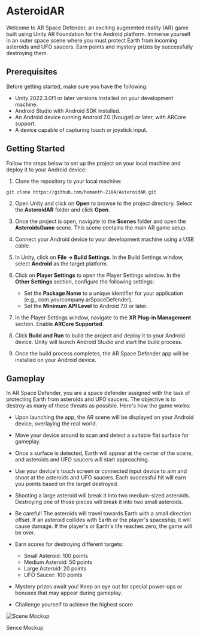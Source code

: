 
# AsteroidAR

Welcome to AR Space Defender, an exciting augmented reality (AR) game built using Unity AR Foundation for the Android platform. Immerse yourself in an outer space scene where you must protect Earth from incoming asteroids and UFO saucers. Earn points and mystery prizes by successfully destroying them.

## Prerequisites

Before getting started, make sure you have the following:

- Unity 2022.3.0f1 or later versions installed on your development machine.
- Android Studio with Android SDK installed.
- An Android device running Android 7.0 (Nougat) or later, with ARCore support.
- A device capable of capturing touch or joystick input.

## Getting Started

Follow the steps below to set up the project on your local machine and deploy it to your Android device:

1. Clone the repository to your local machine:

```shell
git clone https://github.com/hemanth-2104/AsteroidAR.git
```

2. Open Unity and click on **Open** to browse to the project directory. Select the **AsteroidAR** folder and click **Open**.

3. Once the project is open, navigate to the **Scenes** folder and open the **AsteroidsGame** scene. This scene contains the main AR game setup.

4. Connect your Android device to your development machine using a USB cable.

5. In Unity, click on **File -> Build Settings**. In the Build Settings window, select **Android** as the target platform.

6. Click on **Player Settings** to open the Player Settings window. In the **Other Settings** section, configure the following settings:
   - Set the **Package Name** to a unique identifier for your application (e.g., com.yourcompany.arSpaceDefender).
   - Set the **Minimum API Level** to Android 7.0 or later.

7. In the Player Settings window, navigate to the **XR Plug-in Management** section. Enable **ARCore Supported**.

8. Click **Build and Run** to build the project and deploy it to your Android device. Unity will launch Android Studio and start the build process.

9. Once the build process completes, the AR Space Defender app will be installed on your Android device.

## Gameplay

In AR Space Defender, you are a space defender assigned with the task of protecting Earth from asteroids and UFO saucers. The objective is to destroy as many of these threats as possible. Here's how the game works:

- Upon launching the app, the AR scene will be displayed on your Android device, overlaying the real world.

- Move your device around to scan and detect a suitable flat surface for gameplay.

- Once a surface is detected, Earth will appear at the center of the scene, and asteroids and UFO saucers will start approaching.

- Use your device's touch screen or connected input device to aim and shoot at the asteroids and UFO saucers. Each successful hit will earn you points based on the target destroyed.

- Shooting a large asteroid will break it into two medium-sized asteroids. Destroying one of those pieces will break it into two small asteroids.

- Be careful! The asteroids will travel towards Earth with a small direction offset. If an asteroid collides with Earth or the player's spaceship, it will cause damage. If the player's or Earth's life reaches zero, the game will be over.

- Earn scores for destroying different targets:
  - Small Asteroid: 100 points
  - Medium Asteroid: 50 points
  - Large Asteroid: 20 points
  - UFO Saucer: 100 points

- Mystery prizes await you! Keep an eye out for special power-ups or bonuses that may appear during gameplay.

- Challenge yourself to achieve the highest score

![Scene Mockup](https://lh3.googleusercontent.com/fife/APg5EOYIhL3RVMG4pbvBw_wdqATAya_5EMQp5drYhsUWmsBDuOlJroozcUz0_RYsw0JhTZfwEnyZRnNDqS8GaGV7j0UBt9lVDmUkWyvEHJerYRoIyxWWKJafDy4sljQQwjdZ8rp-C_MhM3C_J2OgS3S6MRz_rPdtpZKeDMhXMJ2evNh_HTPLB932zTdEiVqGotxWt4gIHeVbvBmuiNagSupcuzQeX4BVZV7HoQdAoLHJ5_eEq7VEepByInXnB3JWuuWITsOFh5-JRGwQQYOZreZdM3YBh2lX3RuSdg7twGpQMvUTdMPW3Y-hIQ77CK_eFjoBD6Z1ZWwltSHnu-l5ct3cYaIEobsqVUUqNDZmdYxa7w5zd6gObAAuJbWu5S2aK7VYUD4G3I9U3POrHtwD8jYY5W14s6TK0X2J4J_2iwqGnU4rScbXjqSW2A7CDtjfcJKzVYLcfAxevBl1Q4QGvr73B4jJsb-xh7UpmU9izjoXnb_jGSohopj6nn37vciwB4E7EX2Ay_7y_w5673Cg7WRv7Zu4_gK8FferUhbGR5OohDXHAtrDE0lSX3BqWyYJoNJHTKpudY9n7cvNlYZ-RmTpC9Sz5bAjKz0KDxgQwFImhvL9iBFK2kkvrOOT-_pGswzg_JiohrfKTzUv9aS1bc7_s9dFsish8PP_gRBfkqWnwZXnzo-8D9w7C2gINN7Zg3SqihlVcy_9v06QR92CBgS7LEHvfyTWaFExRHeA7w6vak3JmjrY46DhiF0CuIHu7X7M_bsgDYYs8JBvm8Oiq4OBR7Fg_4Bfu08GE4Y9RKp12LQ_b0ndgOu2UX7tN83SabALnerxKcY37oUJhbKzBXn6IfGPNAdY9Mlu6b6j24-1cMubzT7dJvUNJoXbY8WsAi6n3bEt7tMacIY5DtbwMOY3NL8_pTkEltEzkPV3V_tkOeuFbQd-71xIOf2UPXq-ngLn6USSb_YPm6oGU_72W77_4mZa2yrGfRC8sZyaB3PoWb2CmaWAqwG-MNmF-3LEmm7p4EOGuUMrwSY3fwu9-BhoihPgmERX4CoyPU9rAQpv0jwxr9nComUhz1ecVE1xhg-egwT9M5SUDNL7EW0yAwgNGQV-i6aAwpj2jHsn_VqcHl5P9Jlwz7kn8DMoQXSOyADR2j7mBE_L-_X6G51Q_cv7XcMjNFvokcsyNb3icCqV4sWOg9XCFfi2Ionzi4zqLWrK5eaWT7E7AwpK0RUeWqzMaOdS0WwEg7B_LAAmFQGqCo-XbNK2dy8x6aFzAqkPqoc6XvY8cVJITSH0XBoki5TkQQ6lwGtR4Fz2iQv0-a_HNbD3M6JIPcqBXixE5oOQfwu2TRUHwOMNB533q7dii1YVxaBRcqfuB43IkA3-HJna1e5Q78qQ_MYvDZNSiF1Ui6GU0J9pVF06CiShHduB-b4-sUa8QAOt6_IEapnbNfXM38S96qZ6JGc020ZAgaHgs1vwP35Y6j4WXiCf---VQ8UrnUiogT9JWMazJ6XLwAOHipdrzWYyDMn4xZCRfAFd951q7jVLbf9DcY7FgmKWh0UL9TYKSNMteYinRnMzRVx7l6X8AruN_ODuUPECPbNl38hMoJQjQz7ooPrG4BmVFKj3HRMyi34mVPKFzrT4WCRFmAnNHoB9K1P7=w1920-h897)

Sence Mockup
